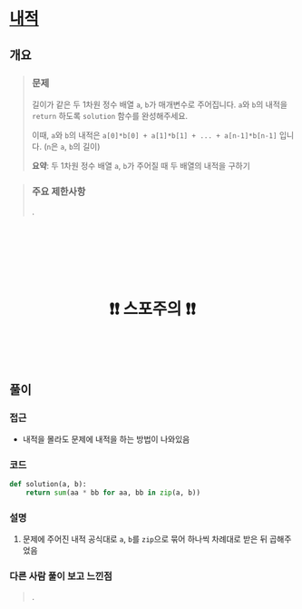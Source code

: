 # [내적](https://school.programmers.co.kr/learn/courses/30/lessons/70128)

## 개요
> ### 문제
> 길이가 같은 두 1차원 정수 배열 `a`, `b`가 매개변수로 주어집니다. `a`와 `b`의 내적을 `return` 하도록 `solution` 함수를 완성해주세요.
> 
> 이때, `a`와 `b`의 내적은 `a[0]*b[0] + a[1]*b[1] + ... + a[n-1]*b[n-1]` 입니다. (`n`은 `a`, `b`의 길이)
>
> **요약**: 두 1차원 정수 배열 `a`, `b`가 주어질 때 두 배열의 내적을 구하기

> ### 주요 제한사항
> .

<h1 align="center"><br><br><br>❗️❗️ 스포주의 ❗️❗️<br><br><br></h1>

## 풀이
### 접근
- 내적을 몰라도 문제에 내적을 하는 방법이 나와있음

### 코드
```python
def solution(a, b):
    return sum(aa * bb for aa, bb in zip(a, b))
```

### 설명
1. 문제에 주어진 내적 공식대로 `a`, `b`를 `zip`으로 묶어 하나씩 차례대로 받은 뒤 곱해주었음

### 다른 사람 풀이 보고 느낀점
> .
